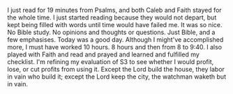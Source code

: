 I just read for 19 minutes from Psalms, and both Caleb and Faith stayed for the whole time. I just started reading because they would not depart, but kept being filled with words until time would have failed me. It was so nice. No Bible study. No opinions and thoughts or questions. Just Bible, and a few emphasises. Today was a good day. Although I might've accomplished more, I must have worked 10 hours. 8 hours and then from 8 to 9:40. I also played with Faith and read and prayed and learned and fulfilled my checklist. I'm refining my evaluation of S3 to see whether I would profit, lose, or cut profits from using it. Except the Lord build the house, they labor in vain who build it; except the Lord keep the city, the watchman waketh but in vain.